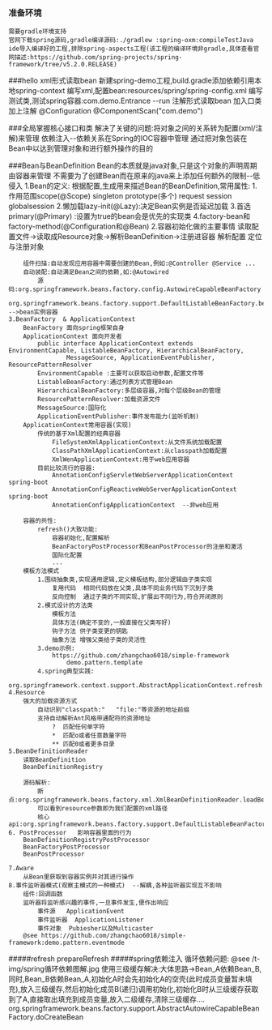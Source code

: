 ### 准备环境

    需要gradle环境支持
    官网下载spring源码,gradle编译源码:./gradlew :spring-oxm:compileTestJava
    ide导入编译好的工程,排除spring-aspects工程(该工程的编译环境非gradle,具体查看官网描述:https://github.com/spring-projects/spring-framework/tree/v5.2.0.RELEASE)

###hello
    xml形式读取bean
        新建spring-demo工程,build.gradle添加依赖引用本地spring-context
        编写xml,配置bean:resources/spring/spring-config.xml
        编写测试类,测试spring容器:com.demo.Entrance  --run
    注解形式读取bean
        加入口类加上注解
            @Configuration
            @ComponentScan("com.demo")

###全局掌握核心接口和类
    解决了关键的问题:将对象之间的关系转为配置(xml/注解)来管理
        依赖注入--依赖关系在Spring的IOC容器中管理
        通过把对象包装在Bean中以达到管理对象和进行额外操作的目的
        
###Bean与BeanDefinition
    Bean的本质就是java对象,只是这个对象的声明周期由容器来管理
    不需要为了创建Bean而在原来的java来上添加任何额外的限制--低侵入
    1.Bean的定义:
        根据配置,生成用来描述Bean的BeanDefinition,常用属性:
            1.作用范围scope(@Scope)  singleton prototype(多个) request session globalsession
            2.懒加载lazy-init(@Lazy):决定Bean实例是否延迟加载
            3.首选primary(@Primary) :设置为true的bean会是优先的实现类
            4.factory-bean和factory-method(@Configuration和@Bean)
    2.容器初始化做的主要事情
        读取配置文件->读取成Resource对象->解析BeanDefinition->注册进容器
            解析配置
            定位与注册对象
        
        组件扫描:自动发现应用容器中需要创建的Bean,例如:@Controller @Service ...
        自动装配:自动满足Bean之间的依赖,如:@Autowired
            源码:org.springframework.beans.factory.config.AutowireCapableBeanFactory
                org.springframework.beans.factory.support.DefaultListableBeanFactory.beanDefinitionMap -->bean实例容器
    3.BeanFactory  & ApplicationContext       
        BeanFactory 面向spring框架自身
        ApplicationContext 面向开发者
            public interface ApplicationContext extends EnvironmentCapable, ListableBeanFactory, HierarchicalBeanFactory,
                    MessageSource, ApplicationEventPublisher, ResourcePatternResolver 
            EnvironmentCapable :主要可以获取启动参数,配置文件等
            ListableBeanFactory:通过列表方式管理Bean
            HierarchicalBeanFactory:多层级容器,对每个层级Bean的管理
            ResourcePatternResolver:加载资源文件
            MessageSource:国际化
            ApplicationEventPublisher:事件发布能力(监听机制)
        ApplicationContext常用容器(实现)
            传统的基于Xml配置的经典容器
                FileSystemXmlApplicationContext:从文件系统加载配置
                ClassPathXmlApplicationContext:从classpath加载配置
                XmlWenApplicationContext:用于web应用容器
            目前比较流行的容器:
                AnnotationConfigServletWebServerApplicationContext  spring-boot
                AnnotationConfigReactiveWebServerApplicationContext  spring-boot
                AnnotationConfigApplicationContext  --非web应用
             
        容器的共性:
            refresh()大致功能:
                容器初始化,配置解析
                BeanFactoryPostProcessor和BeanPostProcessor的注册和激活
                国际化配置
                ...
        模板方法模式
            1.围绕抽象类,实现通用逻辑,定义模板结构,部分逻辑由子类实现
                复用代码  相同代码放在父类,具体不同业务代码下沉到子类
                反向控制  通过子类的不同实现,扩展出不同行为,符合开闭原则
            2.模式设计的方法类
                模板方法
                具体方法(确定不变的,一般直接在父类写好)
                钩子方法 供子类变更的钥匙
                抽象方法 增强父类给子类的灵活性
            3.demo示例:
                https://github.com/zhangchao6018/simple-framework
                    demo.pattern.template
            4.spring典型实践:
                org.springframework.context.support.AbstractApplicationContext.refresh
    4.Resource
        强大的加载资源方式
            自动识别"classpath:"   "file:"等资源的地址前缀
            支持自动解析Ant风格带通配符的资源地址
                ?  匹配任何单字符
                *  匹配o或者任意数量字符
                ** 匹配0或者更多目录
    5.BeanDefinitionReader
        读取BeanDefinition
        BeanDefinitionRegistry
        
        源码解析:   
            断点:org.springframework.beans.factory.xml.XmlBeanDefinitionReader.loadBeanDefinitions(org.springframework.core.io.Resource)
            可以看到resource参数即为我们配置的xml路径
            核心api:org.springframework.beans.factory.support.DefaultListableBeanFactory.registerBeanDefinition  
    6. PostProcessor   影响容器里面的行为
        BeanDefinitionRegistryPostProcessor
        BeanFactoryPostProcessor
        BeanPostProcessor
        
    7.Aware
        从Bean里获取到容器实例并对其进行操作
    8.事件监听器模式(观察主模式的一种模式)  --解耦,各种监听器实现互不影响
        组件:回调函数
        监听器将监听感兴趣的事件,一旦事件发生,便作出响应
            事件源   ApplicationEvent
            事件监听器  ApplicationListener
            事件对象  Pubiesher以及Multicaster
        @see https://github.com/zhangchao6018/simple-framework:demo.pattern.eventmode
#####refresh
    prepareRefresh
#####spring依赖注入
    循环依赖问题:  @see /t-img/spring循环依赖图解.jpg
        使用三级缓存解决:大体思路->Bean_A依赖Bean_B,同时,Bean_B依赖Bean_A,初始化A时会先初始化A的空壳(此时成员变量暂未填充),放入三级缓存,然后初始化成员B(递归)调用初始化,初始化B时从三级缓存获取到了A,直接取出填充到成员变量,放入二级缓存,清除三级缓存....
        org.springframework.beans.factory.support.AbstractAutowireCapableBeanFactory.doCreateBean
